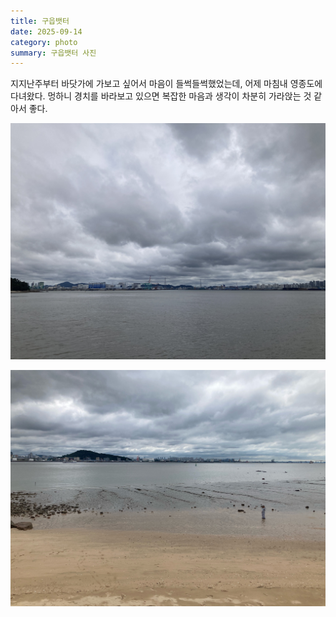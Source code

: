 ```yaml
---
title: 구읍뱃터
date: 2025-09-14
category: photo
summary: 구읍뱃터 사진
---
```


<script>
    export let src;
</script>
 
<p class="photo-text">지지난주부터 바닷가에 가보고 싶어서 마음이 들썩들썩했었는데, 어제 마침내 영종도에 다녀왔다. 멍하니 경치를 바라보고 있으면 복잡한 마음과 생각이 차분히 가라앉는 것 같아서 좋다.</p>

<img 
    src="/images/2025/250914_ferry-port1.jpeg" 
    alt="ferry-port1" 
    class="post-horizontal"
    loading="lazy"
/>

<img
   src="/images/2025/250914_ferry-port2.jpeg"
   alt="ferry-port2"
   class="post-horizontal"
   loading="lazy"
/>
